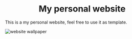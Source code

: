 <h1 align="center">My personal website</h1>

This is a my personal website, feel free to use it as template. 

![website wallpaper](https://user-images.githubusercontent.com/46933082/168459492-1698382e-4b00-4fcc-a9f3-b378a466bee0.png)

